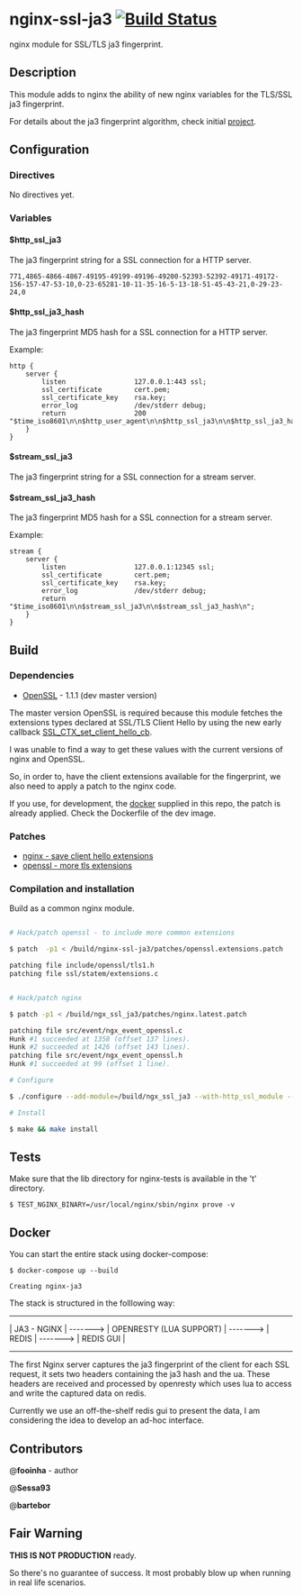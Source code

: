# nginx-ssl-ja3  [![Build Status](https://travis-ci.org/fooinha/nginx-ssl-ja3.svg?branch=master)](https://travis-ci.org/fooinha/nginx-ssl-ja3)

nginx module for SSL/TLS ja3 fingerprint.

## Description

This module adds to nginx the ability of new nginx variables for the TLS/SSL ja3 fingerprint.

For details about the ja3 fingerprint algorithm, check initial [project](https://github.com/salesforce/ja3).

## Configuration

### Directives

No directives yet.

### Variables

#### $http_ssl_ja3

The ja3 fingerprint string for a SSL connection for a HTTP server.

```
771,4865-4866-4867-49195-49199-49196-49200-52393-52392-49171-49172-156-157-47-53-10,0-23-65281-10-11-35-16-5-13-18-51-45-43-21,0-29-23-24,0
```

#### $http_ssl_ja3_hash

The ja3 fingerprint MD5 hash for a SSL connection for a HTTP server.

Example:

```
http {
    server {
        listen                 127.0.0.1:443 ssl;
        ssl_certificate        cert.pem;
        ssl_certificate_key    rsa.key;
        error_log              /dev/stderr debug;
        return                 200 "$time_iso8601\n\n$http_user_agent\n\n$http_ssl_ja3\n\n$http_ssl_ja3_hash\n";
    }
}
```

#### $stream_ssl_ja3

The ja3 fingerprint string for a SSL connection for a stream server.

#### $stream_ssl_ja3_hash

The ja3 fingerprint MD5 hash for a SSL connection for a stream server.

Example:

```
stream {
    server {
        listen                 127.0.0.1:12345 ssl;
        ssl_certificate        cert.pem;
        ssl_certificate_key    rsa.key;
        error_log              /dev/stderr debug;
        return                 "$time_iso8601\n\n$stream_ssl_ja3\n\n$stream_ssl_ja3_hash\n";
    }
}
```

## Build

### Dependencies

* [OpenSSL](https://github.com/openssl) - 1.1.1 (dev master version)

The master version OpenSSL is required because this module fetches the
extensions types declared at SSL/TLS Client Hello by using the new early
callback [SSL_CTX_set_client_hello_cb](https://www.openssl.org/docs/manmaster/man3/SSL_CTX_set_client_hello_cb.html).

I was unable to find a way to get these values with the current versions of
nginx and OpenSSL.

So, in order to, have the client extensions available for the fingerprint,
we also need to apply a patch to the nginx code.

If you use, for development, the [docker](#docker) supplied in this repo,
the patch is already applied. Check the Dockerfile of the dev image.

### Patches

 - [nginx - save client hello extensions](patches/nginx.latest.patch)
 - [openssl - more tls extensions](patches/openssl.extensions.patch)


### Compilation and installation

Build as a common nginx module.

```bash

# Hack/patch openssl - to include more common extensions

$ patch  -p1 < /build/nginx-ssl-ja3/patches/openssl.extensions.patch

patching file include/openssl/tls1.h
patching file ssl/statem/extensions.c


# Hack/patch nginx

$ patch -p1 < /build/ngx_ssl_ja3/patches/nginx.latest.patch

patching file src/event/ngx_event_openssl.c
Hunk #1 succeeded at 1358 (offset 137 lines).
Hunk #2 succeeded at 1426 (offset 143 lines).
patching file src/event/ngx_event_openssl.h
Hunk #1 succeeded at 99 (offset 1 line).

# Configure

$ ./configure --add-module=/build/ngx_ssl_ja3 --with-http_ssl_module --with-stream_ssl_module --with-debug --with-stream

# Install

$ make && make install

```
## Tests

Make sure that the lib directory for nginx-tests is available in the 't' directory.


```
$ TEST_NGINX_BINARY=/usr/local/nginx/sbin/nginx prove -v
```

## Docker

You can start the entire stack using docker-compose:


```
$ docker-compose up --build

Creating nginx-ja3

```

The stack is structured in the folllowing way:

---------------          ---------------------------          ---------          -------------
| JA3 - NGINX | -------> | OPENRESTY (LUA SUPPORT) | -------> | REDIS | -------> | REDIS GUI |
---------------          ---------------------------          ---------          -------------

The first Nginx server captures the ja3 fingerprint of the client for each SSL request, it sets two headers
containing the ja3 hash and the ua. These headers are received and processed by openresty which uses lua to access 
and write the captured data on redis.

Currently we use an off-the-shelf redis gui to present the data, I am considering the idea to develop an ad-hoc interface.


## Contributors

@**fooinha**  - author

@**Sessa93**

@**bartebor**

## Fair Warning

**THIS IS NOT PRODUCTION** ready.

So there's no guarantee of success. It most probably blow up when running in real life scenarios.

